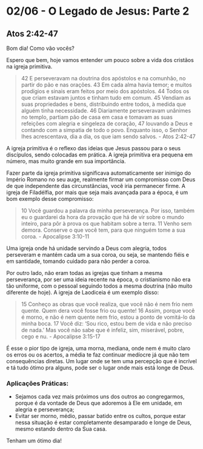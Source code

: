 # 02/06 - O Legado de Jesus: Parte 2

## Atos 2:42-47

Bom dia! Como vão vocês? 

Espero que bem, hoje vamos entender um pouco sobre a vida dos cristãos na igreja primitiva.

> 42 E perseveravam na doutrina dos apóstolos e na comunhão, no partir do pão e nas orações. 43 Em cada alma havia temor; e muitos prodígios e sinais eram feitos por meio dos apóstolos. 44 Todos os que criam estavam juntos e tinham tudo em comum. 45 Vendiam as suas propriedades e bens, distribuindo entre todos, à medida que alguém tinha necessidade. 46 Diariamente perseveravam unânimes no templo, partiam pão de casa em casa e tomavam as suas refeições com alegria e singeleza de coração, 47 louvando a Deus e contando com a simpatia de todo o povo. Enquanto isso, o Senhor lhes acrescentava, dia a dia, os que iam sendo salvos. - Atos 2:42-47
> 

A igreja primitiva é o reflexo das ideias que Jesus passou para o seus discípulos, sendo colocadas em prática. A igreja primitiva era pequena em número, mas muito grande em sua importância.

Fazer parte da igreja primitiva significava automaticamente ser inimigo do Império Romano no seu auge, realmente firmar um compromisso com Deus de que independente das circunstâncias, você iria permanecer firme. A igreja de Filadélfia, por mais que seja mais avançada para a época, é um bom exemplo desse compromisso:

> 10 Você guardou a palavra da minha perseverança.  Por isso, também eu o guardarei da hora da provação que há de vir sobre o mundo inteiro, para pôr à prova os que habitam sobre a terra. 11 Venho sem demora. Conserve o que você tem, para que ninguém tome a sua coroa. - Apocalipse 3:10-11
> 

Uma igreja onde há unidade servindo a Deus com alegria, todos perseveram e mantém cada um a sua coroa, ou seja, se mantendo fiéis e em santidade, tomando cuidado para não perder a coroa.

Por outro lado, não eram todas as igrejas que tinham a mesma perseverança, por ser uma ideia recente na época, o cristianismo não era tão uniforme, com o pessoal seguindo todos a mesma doutrina (não muito diferente de hoje). A igreja de Laodiceia é um exemplo disso:

> 15 Conheço as obras que você realiza,  que você não é nem frio nem quente. Quem dera você fosse frio ou quente! 16 Assim, porque você é morno, e não é nem quente nem frio, estou a ponto de vomitá-lo da minha boca. 17 Você diz: ‘Sou rico, estou bem de vida e não preciso de nada.’ Mas você não sabe que é infeliz, sim, miserável, pobre, cego e nu. - Apocalipse 3:15-17
> 

É esse o pior tipo de igreja, uma morna, mediana, onde nem é muito claro os erros ou os acertos, a média te faz continuar medíocre já que não tem consequências diretas. Um lugar onde se tem uma percepção que é incrível e tá tudo ótimo pra alguns, pode ser o lugar onde mais está longe de Deus.

### Aplicações Práticas:

- Sejamos cada vez mais próximos uns dos outros ao congregarmos, porque é da vontade de Deus que adoremos à Ele em unidade, em alegria e perseverança;
- Evitar ser morno, médio, passar batido entre os cultos, porque estar nessa situação é estar completamente desamparado e longe de Deus, mesmo estando dentro da Sua casa.

Tenham um ótimo dia!
